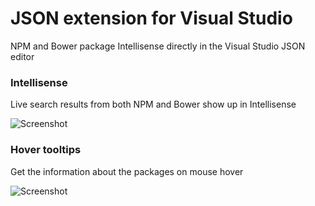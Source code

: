 JSON extension for Visual Studio
=================

NPM and Bower package Intellisense directly in the Visual Studio JSON editor

### Intellisense  
Live search results from both NPM and Bower show up in Intellisense

![Screenshot](https://raw.githubusercontent.com/madskristensen/JSON-Intellisense/master/art/screenshot.jpg)


### Hover tooltips  
Get the information about the packages on mouse hover

![Screenshot](https://raw.githubusercontent.com/madskristensen/JSON-Intellisense/master/art/hover.png)
